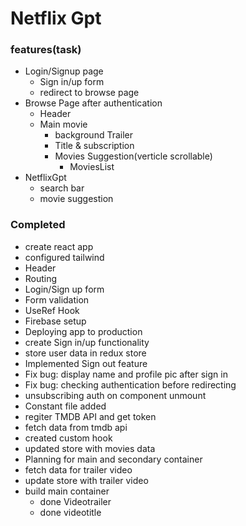 # Netflix Gpt

### features(task)
- Login/Signup  page
    - Sign in/up form
    - redirect to browse page
- Browse Page after authentication
    - Header
    - Main movie
        - background Trailer
        - Title & subscription
        - Movies Suggestion(verticle scrollable)
            - MoviesList
- NetflixGpt
    - search bar
    - movie suggestion


### Completed
- create react app
- configured tailwind
- Header
- Routing
- Login/Sign up form
- Form validation
- UseRef Hook
- Firebase setup
- Deploying app to production
- create Sign in/up functionality
- store user data in redux store
- Implemented Sign out feature
- Fix bug: display name and profile pic after sign in
- Fix bug: checking authentication before redirecting
- unsubscribing auth on component unmount
- Constant file added
- regiter TMDB API and get token 
- fetch data from tmdb api 
- created custom hook
- updated store with movies data
- Planning for main and secondary container
- fetch data for trailer video
- update store with trailer video
- build main container 
    - done Videotrailer
    - done videotitle 